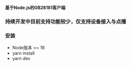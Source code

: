 #### 基于Node.js的GB28181客户端
### 持续开发中目前支持功能较少，仅支持设备接入与点播
### 安装
- Node版本 >= 18
- yarn install
- yarn dev